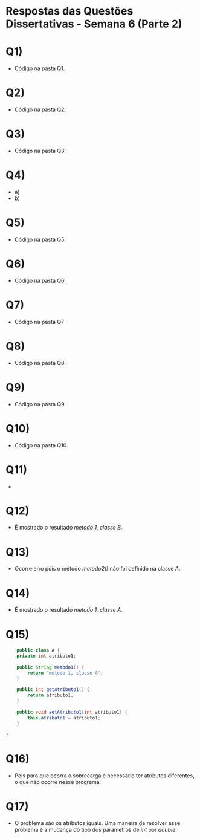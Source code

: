# Respostas das Questões Dissertativas - Semana 6 (Parte 2)

# Q1)
- Código na pasta Q1.

# Q2)
- Código na pasta Q2.

# Q3)
- Código na pasta Q3.

# Q4)
- a)
- b)

# Q5)
- Código na pasta Q5.

# Q6)
- Código na pasta Q6.

# Q7)
- Código na pasta Q7

# Q8)
- Código na pasta Q8.

# Q9)
- Código na pasta Q9.

# Q10)
- Código na pasta Q10.

# Q11)
- 

# Q12)
- É mostrado o resultado *metodo 1, classe B*.

# Q13)
- Ocorre erro pois o método *metodo2()* não foi definido na classe *A*.

# Q14)
- É mostrado o resultado *metodo 1, classe A*.

# Q15)
```java
	public class A {
	private int atributo1;
	
	public String metodo1() {
		return "metodo 1, classe A";
	}
	
	public int getAtributo1() {
		return atributo1;
	}
	
	public void setAtributo1(int atributo1) {
		this.atributo1 = atributo1;
	}
	
}
```

# Q16)
- Pois para que ocorra a sobrecarga é necessário ter atributos diferentes, o que não ocorre nesse programa.

# Q17)
- O problema são os atributos iguais. Uma maneira de resolver esse problema é a mudança do tipo dos parâmetros de *int* por *double*.
